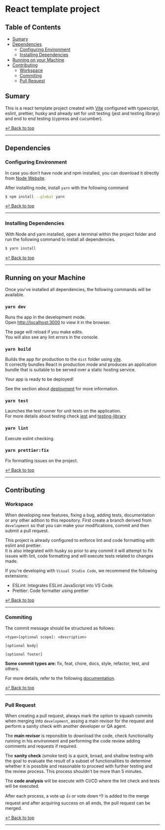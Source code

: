 # React template project

## Table of Contents

- [Sumary](#sumary)
- [Dependencies](#dependencies)
  - [Configuring Environment](#configuring-environment)
  - [Installing Dependencies](#installing-dependencies)
- [Running on your Machine](#running-on-your-machine)
- [Contributing](#contributing)
  - [Workspace](#workspace)
  - [Commiting](#commiting)
  - [Pull Request](#pull-request)

## Sumary

This is a react template project created with [Vite](https://vitejs.dev/) configured with typescript, eslint, prettier, husky and already set for unit testing (jest and testing library) and end to end testing (cypress and cucumber).

[↩ Back to top](#table-of-contents) <br/>

---

## Dependencies

### Configuring Environment

In case you don't have node and npm installed, you can download it directly from [Node Website](https://nodejs.org/en/download/).

After installing node, install `yarn` with the following command

```bash
$ npm install --global yarn
```

[↩ Back to top](#table-of-contents) <br/>

---

### Installing Dependencies

With Node and yarn installed, open a terminal within the project folder and run the following command to install all dependencies.

```bash
$ yarn install
```

[↩ Back to top](#table-of-contents) <br/>

---

## Running on your Machine

Once you've installed all dependencies, the following commands will be available.

### `yarn dev`

Runs the app in the development mode.  
Open [http://localhost:3000](http://localhost:3000) to view it in the browser.

The page will reload if you make edits.  
You will also see any lint errors in the console.

### `yarn build`

Builds the app for production to the `dist` folder using [vite](https://vitejs.dev/guide/build.html).  
It correctly bundles React in production mode and produces an application bundle that is suitable to be served over a static hosting service.

Your app is ready to be deployed!

See the section about [deployment](https://vitejs.dev/guide/static-deploy.html) for more information.

### `yarn test`

Launches the test runner for unit tests on the application.  
For more details about testing check [jest](https://jestjs.io/pt-BR/) and [testing-library](https://testing-library.com/docs/)

### `yarn lint`

Execute eslint checking.

### `yarn prettier:fix`

Fix formatting issues on the project.

[↩ Back to top](#table-of-contents) <br/>

---

## Contributing

### Workspace

When developing new features, fixing a bug, adding tests, documentation or any other adition to this repository. First create a branch derived from `development` so that you can make your modifications, commit and then submit a pull request.

This project is already configured to enforce lint and code formatting with eslint and prettier.  
It is also integrated with husky so prior to any commit it will attempt to fix issues with lint, code formatting and will execute tests related to changes made.

If you're developing with `Visual Studio Code`, we recommend the following extensions:

- ESLint: Integrates ESLint JavaScript into VS Code.
- Prettier: Code formatter using prettier

[↩ Back to top](#table-of-contents) <br/>

---

### Commiting

The commit message should be structured as follows:

```
<type>[optional scope]: <description>

[optional body]

[optional footer]
```

**Some commit types are:** fix, feat, chore, docs, style, refactor, test, and others.

For more details, refer to the following [documentation](https://www.conventionalcommits.org/en/v1.0.0-beta.2/).

[↩ Back to top](#table-of-contents) <br/>

---

### Pull Request

When creating a pull request, always mark the option to squash commits when merging into `development`, assing a main revisor for the request and perform a sanity check with another developer or QA agent.

The **main revisor** is reponsible to download the code, check functionality running in his environment and performing the code review adding comments and requests if required.

The **sanity check** (smoke test) is a quick, broad, and shallow testing with the goal to evaluate the result of a subset of functionalities to determine whether it is possible and reasonable to proceed with further testing and the review process. This process shouldn't be more than 5 minutes.

The **code analysis** will be execute with CI/CD where the lint check and tests will be executed.

After each process, a vote up 👍 or vote down 👎 is added to the merge request and after acquiring success on all ends, the pull request can be merged.

[↩ Back to top](#table-of-contents) <br/>

---
